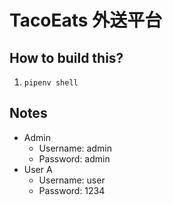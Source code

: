 # TacoEats 外送平台

## How to build this?

1. `pipenv shell`

## Notes

* Admin
    * Username: admin
    * Password: admin
* User A
    * Username: user
    * Password: 1234